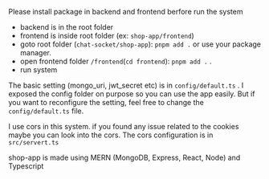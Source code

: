 Please install package in backend and frontend berfore run the system
- backend is in the root folder
- frontend is inside root folder (ex: ```shop-app/frontend```)
- goto root folder (```chat-socket/shop-app```): ```pnpm add .``` or use your package manager.
- open frontend folder ```/frontend```(```cd frontend```): ```pnpm add .``` .
- run system 

The basic setting (mongo_uri, jwt_secret etc) is in ```config/default.ts``` .
I exposed the config folder on purpose so you can use the app easily. But if you want to reconfigure the setting, feel free to change the ```config/default.ts``` file.

I use cors in this system. if you found any issue related to the cookies maybe you can look into the cors. The cors configuration is in ```src/servert.ts```

shop-app is made using MERN (MongoDB, Express, React, Node) and Typescript
